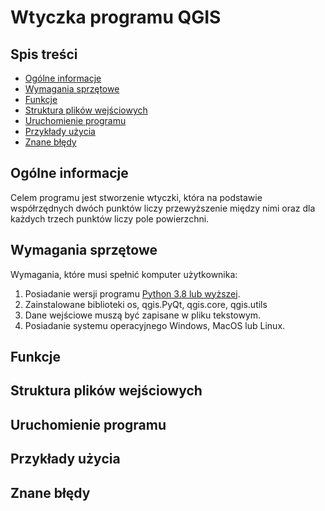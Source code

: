 # Wtyczka programu QGIS

## Spis treści 
* [Ogólne informacje](#ogólne-informacje)
* [Wymagania sprzętowe](#wymagania-sprzętowe)
* [Funkcje](#funkcje)
* [Struktura plików wejściowych](#struktura-plików-wejściowych)
* [Uruchomienie programu](#uruchomienie-programu)
* [Przykłady użycia](#przykłady-użycia)
* [Znane błędy](#znane-błędy)

## Ogólne informacje
Celem programu jest stworzenie wtyczki, która na podstawie współrzędnych dwóch punktów liczy przewyższenie między nimi oraz dla każdych trzech punktów liczy pole powierzchni.

## Wymagania sprzętowe
Wymagania, które musi spełnić komputer użytkownika:
1. Posiadanie wersji programu [Python 3.8 lub wyższej](https://www.python.org/downloads/).
2. Zainstalowane biblioteki os, qgis.PyQt, qgis.core, qgis.utils
3. Dane wejściowe muszą być zapisane w pliku tekstowym.
4. Posiadanie systemu operacyjnego Windows, MacOS lub Linux.

## Funkcje
## Struktura plików wejściowych
## Uruchomienie programu
## Przykłady użycia
## Znane błędy
